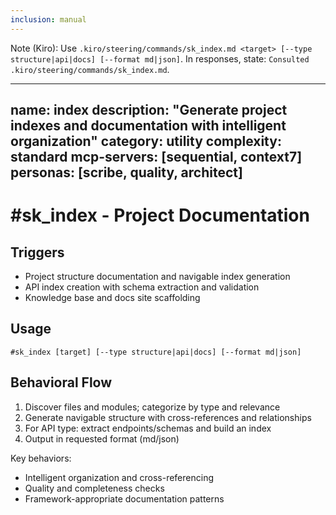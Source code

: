 ```yaml
---
inclusion: manual
---
```


Note (Kiro): Use `.kiro/steering/commands/sk_index.md <target> [--type structure|api|docs] [--format md|json]`. In responses, state: `Consulted .kiro/steering/commands/sk_index.md`.

---
name: index
description: "Generate project indexes and documentation with intelligent organization"
category: utility
complexity: standard
mcp-servers: [sequential, context7]
personas: [scribe, quality, architect]
---

# #sk_index - Project Documentation

## Triggers
- Project structure documentation and navigable index generation
- API index creation with schema extraction and validation
- Knowledge base and docs site scaffolding

## Usage
```
#sk_index [target] [--type structure|api|docs] [--format md|json]
```

## Behavioral Flow
1. Discover files and modules; categorize by type and relevance
2. Generate navigable structure with cross-references and relationships
3. For API type: extract endpoints/schemas and build an index
4. Output in requested format (md/json)

Key behaviors:
- Intelligent organization and cross-referencing
- Quality and completeness checks
- Framework-appropriate documentation patterns
